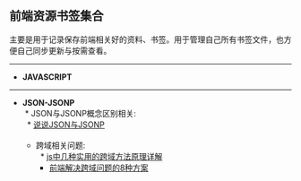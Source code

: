 ## 前端资源书签集合<br>
主要是用于记录保存前端相关好的资料、书签。用于管理自己所有书签文件，也方便自己同步更新与按需查看。

---

* **JAVASCRIPT**<br>
  
---

* **JSON-JSONP**<br>
  * JSON与JSONP概念区别相关:<br>
    * [说说JSON与JSONP](http://www.cnblogs.com/dowinning/archive/2012/04/19/json-jsonp-jquery.html)
    <br><br>
  * 跨域相关问题:<br>
    * [js中几种实用的跨域方法原理详解](http://www.cnblogs.com/2050/p/3191744.html)<br>
    * [前端解决跨域问题的8种方案](http://www.cnblogs.com/JChen666/p/3399951.html)

